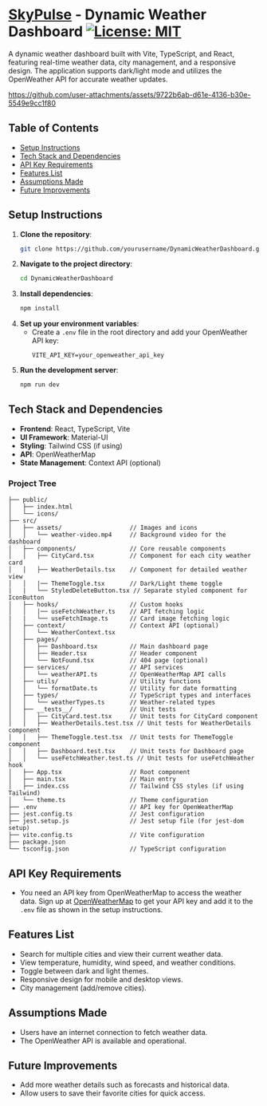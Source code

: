 # [SkyPulse](https://skypulse-wd.netlify.app/) - Dynamic Weather Dashboard [![License: MIT](https://img.shields.io/badge/License-MIT-yellow.svg)](https://opensource.org/licenses/MIT)

A dynamic weather dashboard built with Vite, TypeScript, and React, featuring real-time weather data, city management, and a responsive design. The application supports dark/light mode and utilizes the OpenWeather API for accurate weather updates.

https://github.com/user-attachments/assets/9722b6ab-d61e-4136-b30e-5549e9cc1f80

## Table of Contents
- [Setup Instructions](#setup-instructions)
- [Tech Stack and Dependencies](#tech-stack-and-dependencies)
- [API Key Requirements](#api-key-requirements)
- [Features List](#features-list)
- [Assumptions Made](#assumptions-made)
- [Future Improvements](#future-improvements)
## Setup Instructions
1. **Clone the repository**:
   ```bash
   git clone https://github.com/yourusername/DynamicWeatherDashboard.git
   ```
2. **Navigate to the project directory**:
   ```bash
   cd DynamicWeatherDashboard
   ```
3. **Install dependencies**:
   ```bash
   npm install
   ```
4. **Set up your environment variables**:
   - Create a `.env` file in the root directory and add your OpenWeather API key:
     ```
     VITE_API_KEY=your_openweather_api_key
     ```
5. **Run the development server**:
   ```bash
   npm run dev
   ```
## Tech Stack and Dependencies
- **Frontend**: React, TypeScript, Vite
- **UI Framework**: Material-UI
- **Styling**: Tailwind CSS (if using)
- **API**: OpenWeatherMap
- **State Management**: Context API (optional)
### Project Tree
```DynamicWeatherDashboard/
├── public/
│   ├── index.html
│   └── icons/
├── src/
│   ├── assets/                   // Images and icons
│   │   └── weather-video.mp4     // Background video for the dashboard
│   ├── components/               // Core reusable components
│   │   ├── CityCard.tsx          // Component for each city weather card
│   │   ├── WeatherDetails.tsx    // Component for detailed weather view
│   │   |── ThemeToggle.tsx       // Dark/Light theme toggle
|   |   └── StyledDeleteButton.tsx // Separate styled component for IconButton 
│   ├── hooks/                    // Custom hooks
│   │   |── useFetchWeather.ts    // API fetching logic
|   |   └── useFetchImage.ts      // Card image fetching logic
│   ├── context/                  // Context API (optional)
│   │   └── WeatherContext.tsx
│   ├── pages/
│   │   ├── Dashboard.tsx         // Main dashboard page
│   │   ├── Header.tsx            // Header component
│   │   └── NotFound.tsx          // 404 page (optional)
│   ├── services/                 // API services
│   │   └── weatherAPI.ts         // OpenWeatherMap API calls
│   ├── utils/                    // Utility functions
│   │   └── formatDate.ts         // Utility for date formatting
│   ├── types/                    // TypeScript types and interfaces
│   │   └── weatherTypes.ts       // Weather-related types
│   ├── __tests__/                // Unit tests
│   │   ├── CityCard.test.tsx     // Unit tests for CityCard component
│   │   ├── WeatherDetails.test.tsx // Unit tests for WeatherDetails component
│   │   ├── ThemeToggle.test.tsx  // Unit tests for ThemeToggle component
│   │   ├── Dashboard.test.tsx    // Unit tests for Dashboard page
│   │   └── useFetchWeather.test.ts // Unit tests for useFetchWeather hook
│   ├── App.tsx                   // Root component
│   ├── main.tsx                  // Main entry
│   ├── index.css                 // Tailwind CSS styles (if using Tailwind)
│   └── theme.ts                  // Theme configuration
├── .env                          // API key for OpenWeatherMap
├── jest.config.ts                // Jest configuration
├── jest.setup.js                 // Jest setup file (for jest-dom setup)
├── vite.config.ts                // Vite configuration
├── package.json
└── tsconfig.json                 // TypeScript configuration

```
## API Key Requirements
- You need an API key from OpenWeatherMap to access the weather data. Sign up at [OpenWeatherMap](https://openweathermap.org/) to get your API key and add it to the `.env` file as shown in the setup instructions.
## Features List
- Search for multiple cities and view their current weather data.
- View temperature, humidity, wind speed, and weather conditions.
- Toggle between dark and light themes.
- Responsive design for mobile and desktop views.
- City management (add/remove cities).
## Assumptions Made
- Users have an internet connection to fetch weather data.
- The OpenWeather API is available and operational.
## Future Improvements
- Add more weather details such as forecasts and historical data.
- Allow users to save their favorite cities for quick access.

